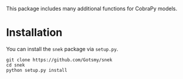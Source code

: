This package includes many additional functions for CobraPy models.

# Installation

You can install the ```snek``` package via ```setup.py```.
```
git clone https://github.com/Gotsmy/snek
cd snek
python setup.py install
```
